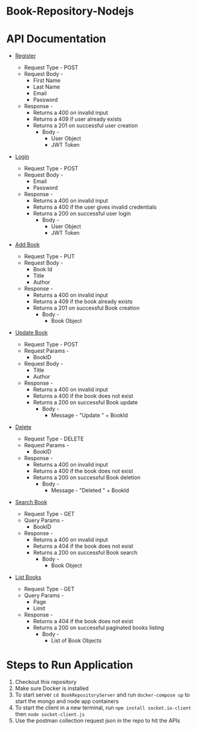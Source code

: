 # Book-Repository-Nodejs

# API Documentation 

* [Register](https://github.com/aayushbhan/Book-Repository-Nodejs/blob/main/BookRepositoryServer/app.js#L54) 
  * Request Type - POST
  * Request Body -
      * First Name
      * Last Name
      * Email
      * Password
  * Response - 
      * Returns a 400 on invalid input
      * Returns a 409 if user already exists
      * Returns a 201 on successful user creation
          * Body - 
              * User Object
              * JWT Token

* [Login](https://github.com/aayushbhan/Book-Repository-Nodejs/blob/main/BookRepositoryServer/app.js#L106)
    * Request Type - POST
    * Request Body -
      * Email
      * Password
    * Response - 
      * Returns a 400 on invalid input
      * Returns a 400 if the user gives invalid credentials
      * Returns a 200 on successful user login
          * Body - 
              * User Object
              * JWT Token

* [Add Book](https://github.com/aayushbhan/Book-Repository-Nodejs/blob/main/BookRepositoryServer/app.js#L143)
    * Request Type - PUT
    * Request Body -
      * Book Id
      * Title
      * Author
    * Response - 
      * Returns a 400 on invalid input
      * Returns a 409 if the book already exists
      * Returns a 201 on successful Book creation
          * Body - 
              * Book Object

* [Update Book](https://github.com/aayushbhan/Book-Repository-Nodejs/blob/main/BookRepositoryServer/app.js#L178)
    * Request Type - POST
    * Request Params - 
        * BookID
    * Request Body -
      * Title
      * Author
    * Response - 
      * Returns a 400 on invalid input
      * Returns a 400 if the book does not exist
      * Returns a 200 on successful Book update
          * Body - 
              * Message - "Update " + BookId

* [Delete](https://github.com/aayushbhan/Book-Repository-Nodejs/blob/main/BookRepositoryServer/app.js#L219)
    * Request Type - DELETE
    * Request Params - 
        * BookID
    * Response - 
      * Returns a 400 on invalid input
      * Returns a 400 if the book does not exist
      * Returns a 200 on successful Book deletion
          * Body - 
              * Message - "Deleted " + BookId

* [Search Book](https://github.com/aayushbhan/Book-Repository-Nodejs/blob/main/BookRepositoryServer/app.js#L248)
    * Request Type - GET
    * Query Params - 
        * BookID
    * Response - 
      * Returns a 400 on invalid input
      * Returns a 404 if the book does not exist
      * Returns a 200 on successful Book search
          * Body - 
              * Book Object

* [List Books](https://github.com/aayushbhan/Book-Repository-Nodejs/blob/main/BookRepositoryServer/app.js#L280)
    * Request Type - GET
    * Query Params - 
        * Page
        * Limit
    * Response - 
      * Returns a 404 if the book does not exist
      * Returns a 200 on successful paginated books listing
          * Body - 
              * List of Book Objects
              
              
              
 # Steps to Run Application 
 
 1. Checkout this repository 
 2. Make sure Docker is installed
 3. To start server `cd BookRepositoryServer` and run `docker-compose up` to start the mongo and node app containers
 4. To start the client in a new terminal, run `npm install socket.io-client` then `node socket-client.js`
 5. Use the postman collection request json in the repo to hit the APIs
